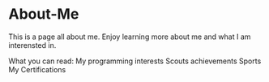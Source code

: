 # About-Me
This is a page all about me.
Enjoy learning more about me and what I am interensted in.

What you can read:
My programming interests
Scouts achievements
Sports
My Certifications
